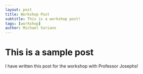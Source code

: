 ```yaml
---
layout: post
title: Workshop Post
subtitle: This is a workshop post!
tags: [workshop]
author: Michael Soriano
---
```


# This is a sample post
I have written this post for the workshop with Professor Josephs!
